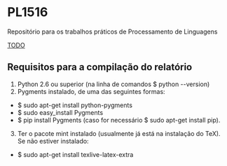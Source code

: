# PL1516
Repositório para os trabalhos práticos de Processamento de Linguagens

[TODO](https://gist.github.com/b-p3r/545925112d9d61cb4d1a63a5a9c36e2f)

## Requisitos para a compilação do relatório
  
  1. Python 2.6 ou superior (na linha de comandos $ python --version)
  2. Pygments instalado, de uma das seguintes formas:
  * $ sudo apt-get install python-pygments
  * $ sudo easy_install Pygments
  * $ pip install Pygments (caso for necessário $ sudo apt-get install pip).
  3. Ter o pacote mint instalado (usualmente já está na instalação do TeX). Se
     não estiver instalado:
  * $ sudo apt-get install texlive-latex-extra






  
